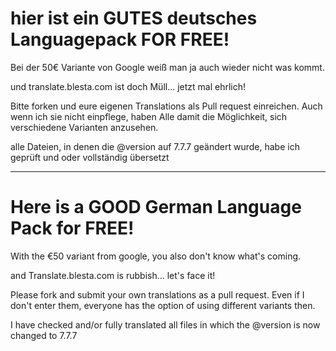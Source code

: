 # hier ist ein GUTES deutsches Languagepack FOR FREE!

Bei der 50€ Variante von Google weiß man ja auch wieder nicht was kommt. 


und translate.blesta.com ist doch Müll... jetzt mal ehrlich! 

Bitte forken und eure eigenen Translations als Pull request einreichen. Auch wenn ich sie nicht einpflege, haben Alle damit die Möglichkeit, sich verschiedene Varianten anzusehen.

alle Dateien, in denen die @version auf 7.7.7 geändert wurde, habe ich geprüft und oder vollständig übersetzt

-----

# Here is a GOOD German Language Pack for FREE!

With the €50 variant from google, you also don't know what's coming.


and Translate.blesta.com is rubbish... let's face it!

Please fork and submit your own translations as a pull request. Even if I don't enter them, everyone has the option of using different variants then.

I have checked and/or fully translated all files in which the @version is now changed to 7.7.7